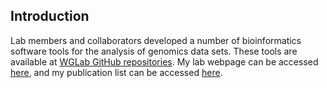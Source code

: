 ## Introduction

Lab members and collaborators developed a number of bioinformatics software tools for the analysis of genomics data sets. These tools are available at [WGLab GitHub repositories](https://github.com/WGLab/). My lab webpage can be accessed [here](http://wglab.org), and my publication list can be accessed [here](https://scholar.google.com/citations?user=J_veo1sAAAAJ&hl=en).
